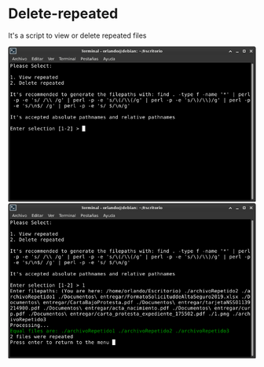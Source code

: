 # Delete-repeated
It's a script to view or delete repeated files

![1](https://github.com/Orlando17544/Delete-repeated/blob/main/1.png)
![2](https://github.com/Orlando17544/Delete-repeated/blob/main/2.png)
